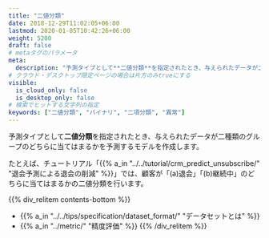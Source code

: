 ```yaml
---
title: "二値分類"
date: 2018-12-29T11:02:05+06:00
lastmod: 2020-01-05T10:42:26+06:00
weight: 5200
draft: false
# metaタグのパラメータ
meta:
  description: "予測タイプとして**二値分類**を指定されたとき、与えられたデータが二種類のグループのどちらに当てはまるかを予測するモデルを作成します。"
# クラウド・デスクトップ限定ページの場合は片方のみtrueにする
visible:
  is_cloud_only: false
  is_desktop_only: false
# 検索でヒットする文字列の指定
keywords: ["二値分類", "バイナリ", "二項分類", "異常"]
---
```


予測タイプとして**二値分類**を指定されたとき、与えられたデータが二種類のグループのどちらに当てはまるかを予測するモデルを作成します。

たとえば、チュートリアル「{{% a_in "../../tutorial/crm_predict_unsubscribe/" "退会予測による退会の削減" %}}」では、顧客が「(a)退会」「(b)継続中」のどちらに当てはまるかの二値分類を行います。

{{% div_relitem contents-bottom %}}

- {{% a_in "../../tips/specification/dataset_format/" "データセットとは" %}}
- {{% a_in "../metric/" "精度評価" %}}
  {{% /div_relitem %}}
